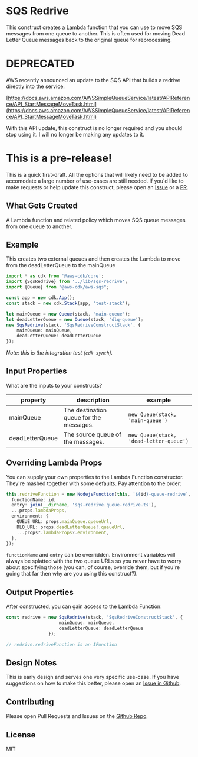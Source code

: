 # SQS Redrive   

This construct creates a Lambda function that you can use to move SQS messages from one queue to another. This is often used for moving Dead Letter Queue messages back to the original queue for reprocessing.

# DEPRECATED

AWS recently announced an update to the SQS API that builds a redrive directly into the service:

[https://docs.aws.amazon.com/AWSSimpleQueueService/latest/APIReference/API_StartMessageMoveTask.html](https://docs.aws.amazon.com/AWSSimpleQueueService/latest/APIReference/API_StartMessageMoveTask.html)

With this API update, this construct is no longer required and you should stop using it. I will no longer be making any updates to it.


# This is a pre-release!

This is a quick first-draft. All the options that will likely need to be added to accomodate a large
number of use-cases are still needed. If you'd like to make requests or help update this construct, please
open an [Issue](https://github.com/mbonig/cicd-spa-website/issues) or a [PR](https://github.com/mbonig/cicd-spa-website/pulls).


## What Gets Created

A Lambda function and related policy which moves SQS queue messages from one queue to another.

## Example

This creates two external queues and then creates the Lambda to move from the deadLetterQueue to the mainQueue

```typescript
import * as cdk from '@aws-cdk/core';
import {SqsRedrive} from '../lib/sqs-redrive';
import {Queue} from "@aws-cdk/aws-sqs";

const app = new cdk.App();
const stack = new cdk.Stack(app, 'test-stack');

let mainQueue = new Queue(stack, 'main-queue');
let deadLetterQueue = new Queue(stack, 'dlq-queue');
new SqsRedrive(stack, 'SqsRedriveConstructStack', {
    mainQueue: mainQueue,
    deadLetterQueue: deadLetterQueue
});
```

*Note: this is the integration test (`cdk synth`).*

## Input Properties

What are the inputs to your constructs?

|property|description|example
|---|---|---
|mainQueue|The destination queue for the messages.|```new Queue(stack, 'main-queue')```
|deadLetterQueue|The source queue of the messages.|```new Queue(stack, 'dead-letter-queue')```

## Overriding Lambda Props

You can supply your own properties to the Lambda Function constructor. They're mashed together with some defaults. 
Pay attention to the order:

```typescript
this.redriveFunction = new NodejsFunction(this, `${id}-queue-redrive`, {
  functionName: id,
  entry: join(__dirname, 'sqs-redrive.queue-redrive.ts'),
  ...props.lambdaProps,
  environment: {
    QUEUE_URL: props.mainQueue.queueUrl,
    DLQ_URL: props.deadLetterQueue!.queueUrl,
    ...props?.lambdaProps?.environment,
  },
});
```

`functionName` and `entry` can be overridden. Environment variables will always be splatted with the two queue URLs so
you never have to worry about specifying those (you can, of course, override them, but if you're going that far then
why are you using this construct?).

## Output Properties

After constructed, you can gain access to the Lambda Function:

```typescript
const redrive = new SqsRedrive(stack, 'SqsRedriveConstructStack', {
                    mainQueue: mainQueue,
                    deadLetterQueue: deadLetterQueue
                });

// redrive.redriveFunction is an IFunction 
```

## Design Notes

This is early design and serves one very specific use-case. If you have suggestions on how to make this better, please open an [Issue in Github](https://github.com/mbonig/sqs-redrive/issues).

## Contributing

Please open Pull Requests and Issues on the [Github Repo](https://github.com/mbonig/sqs-redrive).

## License

MIT

